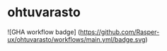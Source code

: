 # ohtuvarasto

![GHA workflow badge] (https://github.com/Rasper-ux/ohtuvarasto/workflows/main.yml/badge.svg)
